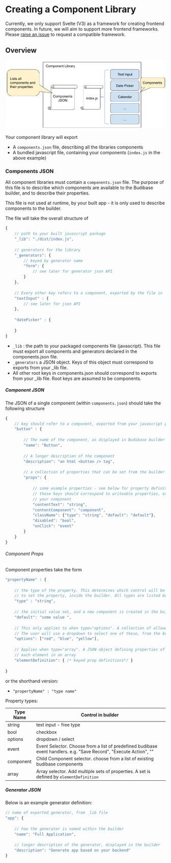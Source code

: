 # Creating a Component Library

Currently, we only support Svelte (V3) as a framework for creating frontend components. In future, we will aim to support more frontend frameworks. Please [raise an issue](https://github.com/Budibase/budibase/issues) to request a compatible framework.

## Overview

![custom-components-overview](./assets/component-libraries/custom-components-overview.png)

Your component library will export

- A `components.json` file, describing all the libraries components
- A bundled javascript file, containing your components (`index.js` in the above example)

### Components JSON

All component libraries must contain a `components.json` file. The purpose of this file is to describe which components are available to the Budibase builder, and to describe their properties.

This file is not used at runtime, by your built app - it is only used to describe components to the builder.

The file will take the overall structure of

```javascript
{
    // path to your built javascript package 
    "_lib": "./dist/index.js", 
    
    // generators for the library 
    "_generators": {
    	// keyed by generator name 
        "form": {
            // see later for generator json API 
        }
    },
    
    // Every other key refers to a component, exported by the file in '_lib'  
    "textInput" : {
    	// see later for json API 
    },
    
    "datePicker" : {
        
    }
}
```

- `_lib` : the path to your packaged components file (javascript). This file must export all components  and generators declared in the components.json file.
- `_generators` a JSON object. Keys of this object must correspond to exports from your _lib file.
- All other root keys in components.json should correspond to exports from your _lib file. Root keys are assumed to be components.

##### Component JSON 

The JSON of a single component (within `components.json`) should take the following structure

```javascript
{
    // key should refer to a component, exported from your javascript package 
    "button" : {
        
        // The name of the component, as displayed in Budibase builder 
		"name": "Button", 
        
        // A longer description of the component 
		"description": "an html <button /> tag",
        
        // a collection of properties that can be set from the builder 
		"props": {
            
            // some example properties - see below for property definitions 
            // these keys should correspond to writeable properties, exposed by
            // your component 
			"contentText": "string",
			"contentComponent": "component",
			"className": {"type": "string", "default": "default"},
			"disabled": "bool",
			"onClick": "event"
		}
    }
}
```



###### Component Props

Component properties take the form 

```javascript
"propertyName" : { 
    
    // the type of the property. This determines which control will be used 
    // to set the property, inside the builder. All types are listed below 
    "type" : "string", 
    
    // the initial value set, and a new component is created in the builder 
    "default": "some value ",
    
    // This only applies to when type="options". A collection of allowed values.
    // The user will use a dropdown to select one of these, from the builder
    "options": ["red", "blue", "yellow"],
    
    // Applies when type="array". A JSON object defining properties of 
    // each element in an array
    "elementDefinition": { /* keyed prop definitions*/ }
    
}
```

or the shorthand version:

- `"propertyName" : "type name"` 



Property types:

| Type Name | Control in builder                                           |
| --------- | ------------------------------------------------------------ |
| string    | text input - free type                                       |
| bool      | checkbox                                                     |
| options   | dropdown / select                                            |
| event     | Event Selector. Choose from a list of predefined budibase event handlers. e.g. "Save Record", "Execute Action", "" |
| component | Child Component selector. choose from a list of existing budibase components |
| array     | Array selector. Add multiple sets of properties. A set is defined by `elementDefinition` |

##### Generator JSON

Below is an example generator definition:

```javascript
// name of exported generator, from _lib file 
"app": {

	// how the generator is named within the builder 
	"name": "Full Application",
    
    // longer description of the generator, displayed in the builder 
	"description": "Generate app based on your backend"
}
```


